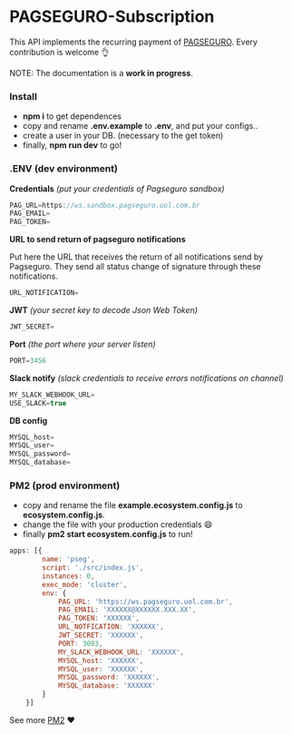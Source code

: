 # PAGSEGURO-Subscription
This API implements the recurring payment of [PAGSEGURO](https://dev.pagseguro.uol.com.br/docs/pagamento-recorrente). Every contribution is welcome :ok_hand:

NOTE: The documentation is a **work in progress**.


### **Install**

+ **npm i** to get dependences
+ copy and rename **.env.example** to **.env**, and put your configs..
+ create a user in your DB. (necessary to the get token)
+ finally, **npm run dev** to go!


### **.ENV (dev environment)**

**Credentials**
*(put your credentials of Pagseguro sandbox)*
```js
PAG_URL=https://ws.sandbox.pagseguro.uol.com.br
PAG_EMAIL=
PAG_TOKEN=
```

**URL to send return of pagseguro notifications**

Put here the URL that receives the return of all notifications send by Pagseguro. They send all status change of signature through these notifications.
```js
URL_NOTIFICATION=
```

**JWT**
*(your secret key to decode Json Web Token)*
```js
JWT_SECRET=
```

**Port**
*(the port where your server listen)*
```js
PORT=3456
```

**Slack notify**
*(slack credentials to receive errors notifications on channel)*
```js
MY_SLACK_WEBHOOK_URL=
USE_SLACK=true
```

**DB config**
```js
MYSQL_host=
MYSQL_user=
MYSQL_password=
MYSQL_database=
```


### **PM2 (prod environment)**

+ copy and rename the file **example.ecosystem.config.js** to **ecosystem.config.js**.
+ change the file with your production credentials :smile:
+ finally **pm2 start ecosystem.config.js** to run!

```js
apps: [{
        name: 'pseg',
        script: './src/index.js',
        instances: 0,
        exec_mode: 'cluster',
        env: {
            PAG_URL: 'https://ws.pagseguro.uol.com.br',
            PAG_EMAIL: 'XXXXXX@XXXXXX.XXX.XX',
            PAG_TOKEN: 'XXXXXX',
            URL_NOTFICATION: 'XXXXXX',
            JWT_SECRET: 'XXXXXX',
            PORT: 3003,
            MY_SLACK_WEBHOOK_URL: 'XXXXXX',
            MYSQL_host: 'XXXXXX',
            MYSQL_user: 'XXXXXX',
            MYSQL_password: 'XXXXXX',
            MYSQL_database: 'XXXXXX'
        }
    }]
```

See more [PM2](https://github.com/Unitech/pm2) :heart:
